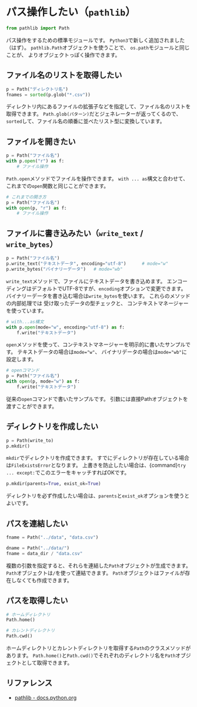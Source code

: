 # パス操作したい（`pathlib`）

```python
from pathlib import Path
```

パス操作をするための標準モジュールです。
`Python3`で新しく追加されました（はず）。
`pathlib.Path`オブジェクトを使うことで、
`os.path`モジュールと同じことが、
よりオブジェクトっぽく操作できます。

## ファイル名のリストを取得したい

```python
p = Path("ディレクトリ名")
fnames = sorted(p.glob("*.csv"))
```

ディレクトリ内にあるファイルの拡張子などを指定して、ファイル名のリストを取得できます。
`Path.glob(パターン)`だとジェネレーターが返ってくるので、
`sorted`して、ファイル名の順番に並べたリスト型に変換しています。

## ファイルを開きたい

```python
p = Path("ファイル名")
with p.open("r") as f:
    # ファイル操作
```

`Path.open`メソッドでファイルを操作できます。
`with ... as`構文と合わせて、これまでの`open`関数と同じことができます。

```python
# これまでの開き方
p = Path("ファイル名")
with open(p, "r") as f:
    # ファイル操作
```

## ファイルに書き込みたい（`write_text` / `write_bytes`）

```python
p = Path("ファイル名")
p.write_text("テキストデータ", encoding="utf-8")      # mode="w"
p.write_bytes("バイナリーデータ")   # mode="wb"
```

`write_text`メソッドで、ファイルにテキストデータを書き込めます。
エンコーディングはデフォルトでUTF-8ですが、`encoding`オプションで変更できます。
バイナリーデータを書き込む場合は`write_bytes`を使います。
これらのメソッドの内部処理では
受け取ったデータの型チェックと、
コンテキストマネージャーを使っています。

```python
# with...as構文
with p.open(mode="w", encoding="utf-8") as f:
    f.write("テキストデータ")
```

`open`メソッドを使って、コンテキストマネージャーを明示的に書いたサンプルです。
テキストデータの場合は`mode="w"`、
バイナリデータの場合は`mode="wb"`に設定します。

```python
# openコマンド
p = Path("ファイル名")
with open(p, mode="w") as f:
    f.write("テキストデータ")
```

従来の`open`コマンドで書いたサンプルです。
引数には直接Pathオブジェクトを渡すことができます。

## ディレクトリを作成したい

```python
p = Path(write_to)
p.mkdir()
```

`mkdir`でディレクトリを作成できます。
すでにディレクトリが存在している場合は``FileExistsError``となります。
上書きを防止したい場合は、{command}`try ... except:`でこのエラーをキャッチすればOKです。

```python
p.mkdir(parents=True, exist_ok=True)
```

ディレクトリを必ず作成したい場合は、``parents``と``exist_ok``オプションを使うとよいです。

## パスを連結したい

```python
fname = Path("../data", "data.csv")

dname = Path("../data/")
fname = data_dir / "data.csv"
```

複数の引数を指定すると、それらを連結した`Path`オブジェクトが生成できます。
`Path`オブジェクトは`/`を使って連結できます。
`Path`オブジェクトはファイルが存在しなくても作成できます。

## パスを取得したい

```python
# ホームディレクトリ
Path.home()

# カレントディレクトリ
Path.cwd()
```

ホームディレクトリとカレントディレクトリを取得する``Path``のクラスメソッドがあります。
``Path.home()``と``Path.cwd()``でそれぞれのディレクトリ名を``Path``オブジェクトとして取得できます。


## リファレンス

- [pathlib - docs.python.org](https://docs.python.org/ja/3/library/pathlib.html)

